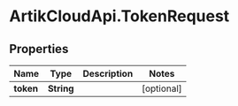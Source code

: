 # ArtikCloudApi.TokenRequest

## Properties
Name | Type | Description | Notes
------------ | ------------- | ------------- | -------------
**token** | **String** |  | [optional] 


